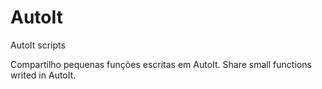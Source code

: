 # AutoIt
AutoIt scripts

Compartilho pequenas funções escritas em AutoIt.
Share small functions writed in AutoIt.


